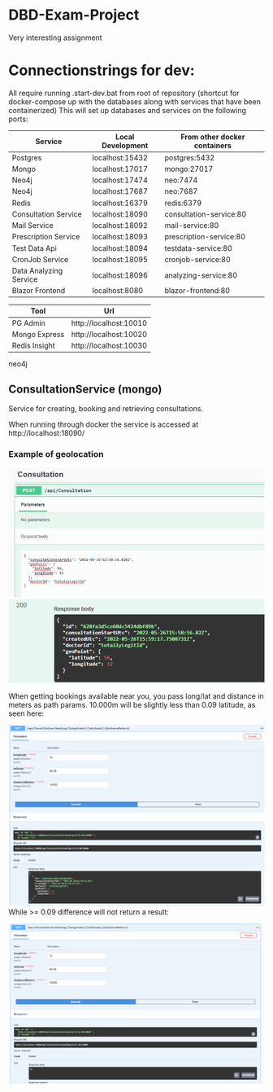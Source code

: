 # DBD-Exam-Project
Very interesting assignment



# Connectionstrings for dev:
All require running .start-dev.bat from root of repository (shortcut for docker-compose up with the databases along with services that have been containerized)
This will set up databases and services on the following ports:

| Service  | Local Development | From other docker containers |
|----------|-------------------|------------------------------|
| Postgres                | localhost:15432   | postgres:5432           |
| Mongo                   | localhost:17017   | mongo:27017             |
| Neo4j                   | localhost:17474   | neo:7474              |
| Neo4j                   | localhost:17687   | neo:7687              |
| Redis                   | localhost:16379   | redis:6379              |
| Consultation Service    | localhost:18090   | consultation-service:80 |
| Mail Service            | localhost:18092   | mail-service:80         |
| Prescription Service    | localhost:18093   | prescription-service:80 |
| Test Data Api           | localhost:18094   | testdata-service:80     |
| CronJob Service         | localhost:18095   | cronjob-service:80      |
| Data Analyzing Service  | localhost:18096   | analyzing-service:80    |
| Blazor Frontend         | localhost:8080    | blazor-frontend:80 |

| Tool | Url |
| - | - |
| PG Admin | http://localhost:10010
| Mongo Express | http://localhost:10020
| Redis Insight | http://localhost:10030

neo4j
## ConsultationService (mongo)
Service for creating, booking and retrieving consultations.

When running through docker the service is accessed at http://localhost:18090/

### Example of geolocation

![Creation](/documentation/mongo/consultationcreate.png)
![Creation Response](/documentation/mongo/consultationcreate_response.png)

When getting bookings available near you, you pass long/lat and distance in meters as path params.
10.000m will be slightly less than 0.09 latitude, as seen here:

![Success](/documentation/mongo/withinrange.png)
While >= 0.09 difference will not return a result: 

![No Result](/documentation/mongo/outsiderange.png)

